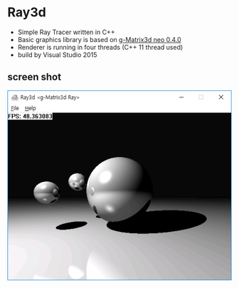# Ray3d
- Simple Ray Tracer written in C++
- Basic graphics library is based on [g-Matrix3d neo 0.4.0](https://github.com/idgmatrix/g-matrix3d-neo)
- Renderer is running in four threads (C++ 11 thread used)
- build by Visual Studio 2015 

## screen shot
![Ray3d](ray3d.png)
